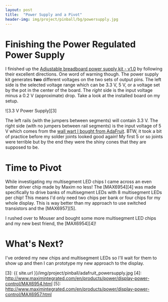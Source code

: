 ```yaml
---
layout: post
title:  "Power Supply and a Pivot"
header-img: img/project/pinball/bg/powersupply.jpg
---
```


Finishing the Power Regulated Power Supply
==========================================

I finished up the [Adjustable breadboard power supply kit - v1.0][1] by following
their excellent directions. One word of warning though. The power supply kit
generates **two** different voltages on the two sets of output pins. The left
side is the selected voltage range which can be 3.3 V, 5 V, or a voltage set by
the pot in the center of the board. The *right* side is the input voltage minus
a 0.2 V (approximate) drop. Take a look at the installed board on my setup.

![3.3 V Power Supply][3]

The left rails (with the jumpers between segments) will contain 3.3 V. The right
side (with no jumpers between rail segments) is the input voltage of 5 V which
comes from the [wall wart I bought from AdaFruit][2]. BTW, it took a bit of
practice before my solder joints looked good again! My first 5 or so joints were
terrible but by the end they were the shiny cones that they are supposed to be.

Time to Pivot
=============
While investigating my multisegment LED chips I came across an even better driver
chip made by Maxim no less! The [MAX6954][4] was made specifically to drive banks of
multisegment LEDs with 8 multisegment LEDs per chip! This means I'd only need
two chips per bank or four chips for my whole display. This is way better than
my approach to use switched transistors and the [MAX6957][5].

I rushed over to Mouser and bought some more multisegment LED chips and my new
best friend, the [MAX6954][4]!

What's Next?
============

I've ordered my new chips and multisegment LEDs so I'll wait for them to show
up and then I can prototype my new approach to the display.

[1]: http://www.adafruit.com/product/184
[2]: http://www.adafruit.com/products/276
[3]: {{ site.url }}/img/project/pinball/adafruit_powersupply.jpg
[4]: http://www.maximintegrated.com/en/products/power/display-power-control/MAX6954.html
[5]: http://www.maximintegrated.com/en/products/power/display-power-control/MAX6957.html
